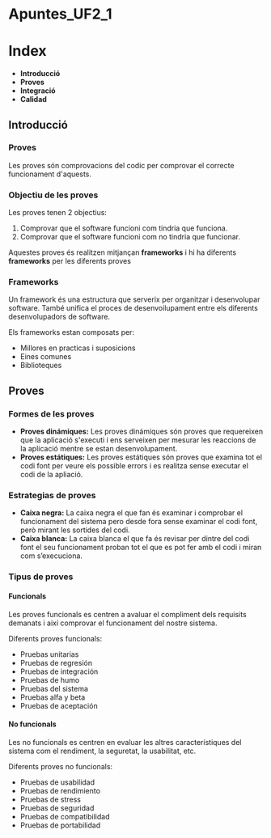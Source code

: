 # Apuntes_UF2_1

# Index

- **Introducció**
- **Proves**
- **Integració**
- **Calidad**

## Introducció

### Proves

Les proves són comprovacions del codic per comprovar el correcte funcionament d'aquests.

### Objectiu de les proves

Les proves tenen 2 objectius:

1. Comprovar que el software funcioni com tindria que funciona.
2. Comprovar que el software funcioni com no tindria que funcionar.

Aquestes proves és realitzen mitjançan **frameworks** i hi ha diferents **frameworks** per les diferents proves

### Frameworks

Un framework és una estructura que serverix per organitzar i desenvolupar software. També unifica el proces de desenvoilupament entre els diferents desenvolupadors de software.

Els frameworks estan composats per:

- Millores en practicas i suposicions
- Eines comunes
- Biblioteques

## Proves

### Formes de les proves

- **Proves dinámiques:** Les proves dinámiques són proves que requereixen que la aplicació s'executi i ens serveixen per mesurar les reaccions de la aplicació mentre se estan desenvolupament.
- **Proves estátiques:** Les proves estátiques són proves que examina tot el codi font per veure els possible errors i es realitza sense executar el codi de la apliació.

### Estrategias de proves

- **Caixa negra:** La caixa negra el que fan és examinar i comprobar el funcionament del sistema pero desde fora sense examinar el codi font, però mirant les sortides del codi.
- **Caixa blanca:** La caixa blanca el que fa és revisar per dintre del codi font el seu funcionament proban tot el que es pot fer amb el codi i miran com s’execuciona.

### Tipus de proves

#### Funcionals

Les proves funcionals es centren a avaluar el compliment dels requisits demanats i així comprovar el funcionament del nostre sistema. 

Diferents proves funcionals:
- Pruebas unitarias
- Pruebas de regresión
- Pruebas de integración
- Pruebas de humo
- Pruebas del sistema
- Pruebas alfa y beta
- Pruebas de aceptación

#### No funcionals

Les no funcionals es centren en evaluar les altres característiques del sistema com el rendiment, la seguretat, la usabilitat, etc.

Diferents proves no funcionals: 
- Pruebas de usabilidad
- Pruebas de rendimiento
- Pruebas de stress
- Pruebas de seguridad
- Pruebas de compatibilidad
- Pruebas de portabilidad

